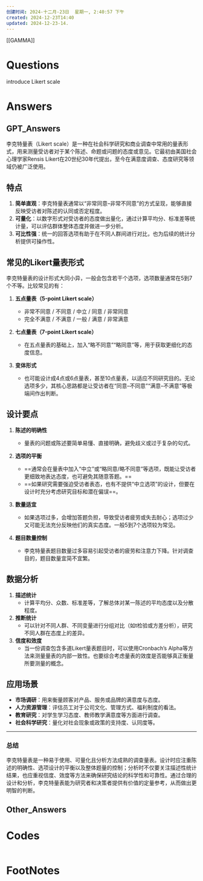 ```yaml
---
创建时间: 2024-十二月-23日  星期一, 2:40:57 下午
created: 2024-12-23T14:40
updated: 2024-12-23-14.
---
```

[[GAMMA]]

# Questions
introduce Likert scale

# Answers

## GPT_Answers
李克特量表（Likert scale）是一种在社会科学研究和商业调查中常用的量表形式，用来测量受访者对于某个陈述、命题或问题的态度或意见。它最初由美国社会心理学家Rensis Likert在20世纪30年代提出，至今在满意度调查、态度研究等领域仍被广泛使用。

## 特点
1. **简单直观**：李克特量表通常以“非常同意–非常不同意”的方式呈现，能够直接反映受访者对陈述的认同或否定程度。  
2. **可量化**：以数字形式对受访者的态度做出量化，通过计算平均分、标准差等统计量，可以评估群体整体态度并做进一步分析。  
3. **可比性强**：统一的回答选项有助于在不同人群间进行对比，也为后续的统计分析提供可操作性。  

## 常见的Likert量表形式
李克特量表的设计形式大同小异，一般会包含若干个选项，选项数量通常在5到7个不等。比较常见的有：

1. **五点量表（5-point Likert scale）**  
   - 非常不同意 / 不同意 / 中立 / 同意 / 非常同意  
   - 完全不满意 / 不满意 / 一般 / 满意 / 非常满意  

2. **七点量表（7-point Likert scale）**  
   - 在五点量表的基础上，加入“略不同意”“略同意”等，用于获取更细化的态度信息。

3. **变体形式**  
   - 也可能设计成4点或6点量表，甚至10点量表，以适应不同研究目的。无论选项多少，其核心思路都是让受访者在“同意–不同意”“满意–不满意”等极端间作出判断。

## 设计要点
1. **陈述的明确性**  
   - 量表的问题或陈述要简单易懂、直接明确，避免歧义或过于复杂的句式。

2. **选项的平衡**  
   - ==通常会在量表中加入“中立”或“略同意/略不同意”等选项，既能让受访者更细致地表达态度，也可避免其随意答题。==  
   - ==如果研究需要强迫受访者表态，也有不提供“中立选项”的设计，但要在设计时充分考虑研究目标和潜在偏误==。

3. **数量适宜**  
   - 如果选项过多，会增加答题负担，导致受访者疲劳或失去耐心；选项过少又可能无法充分反映他们的真实态度。一般5到7个选项较为常见。  

4. **题目数量控制**  
   - 李克特量表题目数量过多容易引起受访者的疲劳和注意力下降。针对调查目的，题目数量宜简不宜繁。

## 数据分析
1. **描述统计**  
   - 计算平均分、众数、标准差等，了解总体对某一陈述的平均态度以及分散程度。  
2. **推断统计**  
   - 可以针对不同人群、不同变量进行分组对比（如t检验或方差分析），研究不同人群在态度上的差异。  
3. **信度和效度**  
   - 当一份调查包含多道Likert量表题目时，可以使用Cronbach’s Alpha等方法来测量量表的内部一致性。也要综合考虑量表的效度是否能够真正衡量所要测量的概念。

## 应用场景
- **市场调研**：用来衡量顾客对产品、服务或品牌的满意度与态度。  
- **人力资源管理**：评估员工对于公司文化、管理方式、福利制度的看法。  
- **教育研究**：对学生学习态度、教师教学满意度等方面进行调查。  
- **社会科学研究**：量化对社会现象或政策的支持度、认同度等。

---

### 总结
李克特量表是一种易于使用、可量化且分析方法成熟的调查量表。设计时应注重陈述的明确性、选项设计的平衡以及整体题量的控制；分析时不仅要关注描述性统计结果，也应重视信度、效度等方法来确保研究结论的科学性和可靠性。通过合理的设计和分析，李克特量表能为研究者和决策者提供有价值的定量参考，从而做出更明智的判断。

## Other_Answers


# Codes

```python

```


# FootNotes
